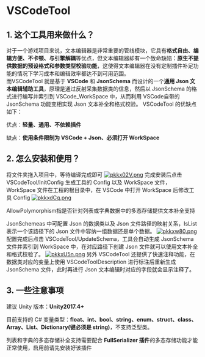 # VSCodeTool
## 1. 这个工具用来做什么？
对于一个游戏项目来说，文本编辑器是非常重要的管线模块，它具有**格式自由、编辑方便、不卡顿、与引擎解耦**等优点，但文本编辑器却有一个致命缺陷：**原生不提供数据的预设格式和参数类型校验功能**，这使得文本编辑器在没有定制插件补足功能的情况下学习成本和编辑效率都达不到可用范围。  
而VSCodeTool 就是基于 **VSCode** 和 **JsonSchema** 而设计的一个**通用 Json 文本编辑辅助工具**，原理是通过反射采集数据类的信息，然后以 JsonSchema 的格式进行编写并索引到 VSCode_WorkSpace 中，从而利用 VSCode自带的 JsonSchema 功能变相实现 Json 文本补全和格式校验。  VSCodeTool 的优缺点如下：

优点：**轻量、通用、不依赖插件**

缺点：**使用条件限制为 VSCode + Json、必须打开 WorkSpace**
## 2. 怎么安装和使用？
将文件夹拖入项目中，等待编译完成即可
[![pkkx02V.png](https://s21.ax1x.com/2024/05/03/pkkx02V.png)](https://imgse.com/i/pkkx02V)
完成安装后点击 VSCodeTool/InitConfig 生成工具的 Config 以及 WorkSpace 文件，WorkSpace 文件在工程的根目录中，在 VSCode 中打开 WorkSpace 后修改工具 Config
[![pkkxdCq.png](https://s21.ax1x.com/2024/05/03/pkkxdCq.png)](https://imgse.com/i/pkkxdCq)

AllowPolymorphism指是否针对列表或字典数据中的多态存储提供文本补全支持

JsonSchemeas 中可配置 Json 的数据类以及 Json 文件路径的映射关系，IsList 表示一个该路径下的 Json 文件中容纳一组数据还是单个数据。
[![pkkxw80.png](https://s21.ax1x.com/2024/05/03/pkkxw80.png)](https://imgse.com/i/pkkxw80)
配置完成后点击 VSCodeTool/UpdateSchema，工具会自动生成 JsonSchema 文件并索引到 WorkSpace 中，在对应路径下创建 Json 文件就可以使用文本补全和格式校验了。
[![pkkxU5n.png](https://s21.ax1x.com/2024/05/03/pkkxU5n.png)](https://imgse.com/i/pkkxU5n)
另外 VSCodeTool 还提供了快速注释功能，在数据类对应的变量上使用 VSCodeToolDescription 进行标注后重新生成 JsonSchema 文件，此时再进行 Json 文本编辑时对应的字段就会显示注释了。
## 3. 一些注意事项
建议 Unity 版本：**Unity2017.4+**  

目前支持的 C# 变量类型：**float、int、bool、string、enum、struct、class、Array、List、Dictionary(键必须是 string)**，不支持泛型类。   
 
列表和字典的多态存储补全支持需要配合 **FullSerializer 插件**的多态存储功能才能正常使用，启用前请先安装好该插件
